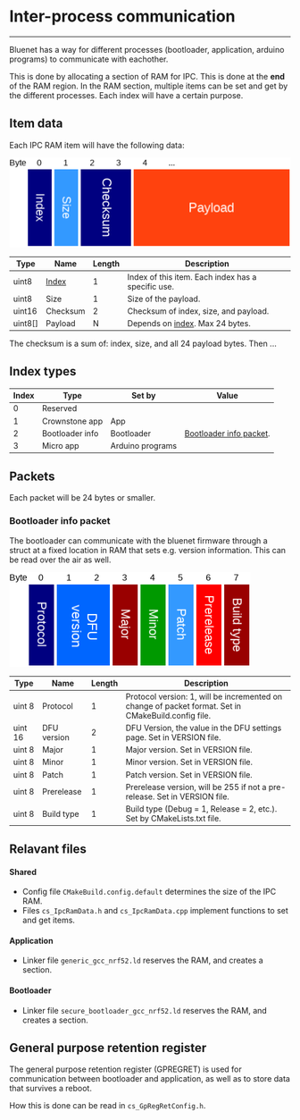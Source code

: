 # Inter-process communication
-----------------------------
Bluenet has a way for different processes (bootloader, application, arduino programs) to communicate with eachother.

This is done by allocating a section of RAM for IPC. This is done at the **end** of the RAM region.
In the RAM section, multiple items can be set and get by the different processes.
Each index will have a certain purpose.


## Item data
Each IPC RAM item will have the following data:

![IPC item](../docs/diagrams/ipc_item_packet.png)

Type | Name | Length | Description
--- | --- | --- | ---
uint8 | [Index](#index_types) | 1 | Index of this item. Each index has a specific use.
uint8 | Size | 1 | Size of the payload.
uint16 | Checksum | 2 | Checksum of index, size, and payload.
uint8[] | Payload | N | Depends on [index](#index_types). Max 24 bytes.

The checksum is a sum of: index, size, and all 24 payload bytes.
Then ...


<a name="index_types"></a>
## Index types

Index | Type | Set by | Value
----- | ---- | ------ | -----
0     | Reserved |
1     | Crownstone app | App |
2     | Bootloader info | Bootloader | [Bootloader info packet](#bootloader_info_packet).
3     | Micro app | Arduino programs |

## Packets
Each packet will be 24 bytes or smaller.

<a name="bootloader_info_packet"></a>
### Bootloader info packet

The bootloader can communicate with the bluenet firmware through a struct at a fixed location in RAM that sets e.g. 
version information. This can be read over the air as well.

![Bootloader info packet](../docs/diagrams/bootloader_info.png)

Type | Name | Length | Description
--- | --- | --- | ---
uint 8 | Protocol | 1 | Protocol version: 1, will be incremented on change of packet format. Set in CMakeBuild.config file.
uint 16 | DFU version | 2 | DFU Version, the value in the DFU settings page. Set in VERSION file.
uint 8 | Major | 1 | Major version. Set in VERSION file.
uint 8 | Minor | 1 | Minor version. Set in VERSION file.
uint 8 | Patch | 1 | Patch version. Set in VERSION file.
uint 8 | Prerelease | 1 | Prerelease version, will be 255 if not a pre-release. Set in VERSION file.
uint 8 | Build type | 1 | Build type (Debug = 1, Release = 2, etc.). Set by CMakeLists.txt file.



## Relavant files

#### Shared
- Config file `CMakeBuild.config.default` determines the size of the IPC RAM.
- Files `cs_IpcRamData.h` and `cs_IpcRamData.cpp` implement functions to set and get items.

#### Application
- Linker file `generic_gcc_nrf52.ld` reserves the RAM, and creates a section.

#### Bootloader
- Linker file `secure_bootloader_gcc_nrf52.ld` reserves the RAM, and creates a section.


## General purpose retention register
The general purpose retention register (GPREGRET) is used for communication between bootloader and application, as well as to store data that survives a reboot.

How this is done can be read in `cs_GpRegRetConfig.h`.

